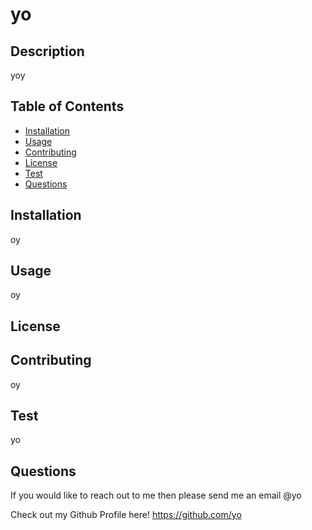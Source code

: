 # yo

## Description

yoy

## Table of Contents

- [Installation](#installation)
- [Usage](#usage)
- [Contributing](#contributing)
- [License](#license)
- [Test](#test)
- [Questions](#questions)

## Installation

oy

## Usage

oy

## License



## Contributing

oy

## Test

yo

## Questions

If you would like to reach out to me then please send me an email @yo

Check out my Github Profile here!
https://github.com/yo


  
